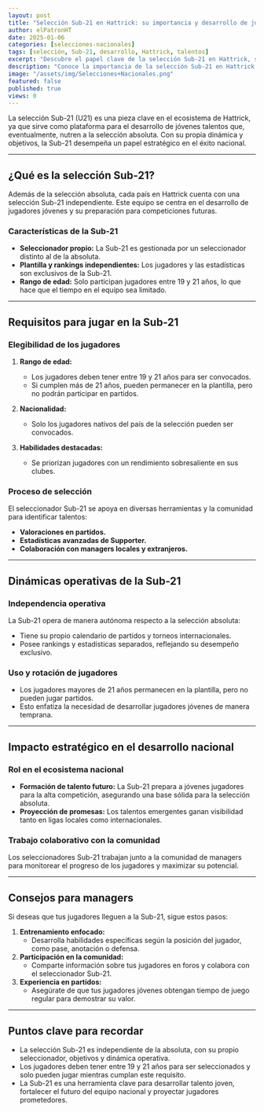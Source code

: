 ```yaml
---
layout: post
title: "Selección Sub-21 en Hattrick: su importancia y desarrollo de jugadores"
author: elPatronHT
date: 2025-01-06
categories: [selecciones-nacionales]
tags: [selección, Sub-21, desarrollo, Hattrick, talentos]
excerpt: "Descubre el papel clave de la selección Sub-21 en Hattrick, su impacto en el desarrollo de jóvenes talentos y su rol estratégico."
description: "Conoce la importancia de la selección Sub-21 en Hattrick. Aprende cómo contribuye al desarrollo de jugadores y al éxito de la selección mayor."
image: "/assets/img/Selecciones+Nacionales.png"
featured: false
published: true
views: 0
---
```


La selección Sub-21 (U21) es una pieza clave en el ecosistema de Hattrick, ya que sirve como plataforma para el desarrollo de jóvenes talentos que, eventualmente, nutren a la selección absoluta. Con su propia dinámica y objetivos, la Sub-21 desempeña un papel estratégico en el éxito nacional.

---

## ¿Qué es la selección Sub-21?

Además de la selección absoluta, cada país en Hattrick cuenta con una selección Sub-21 independiente. Este equipo se centra en el desarrollo de jugadores jóvenes y su preparación para competiciones futuras.

### Características de la Sub-21

- **Seleccionador propio:** La Sub-21 es gestionada por un seleccionador distinto al de la absoluta.
- **Plantilla y rankings independientes:** Los jugadores y las estadísticas son exclusivos de la Sub-21.
- **Rango de edad:** Solo participan jugadores entre 19 y 21 años, lo que hace que el tiempo en el equipo sea limitado.

---

## Requisitos para jugar en la Sub-21

### Elegibilidad de los jugadores

1. **Rango de edad:**

   - Los jugadores deben tener entre 19 y 21 años para ser convocados.
   - Si cumplen más de 21 años, pueden permanecer en la plantilla, pero no podrán participar en partidos.

2. **Nacionalidad:**

   - Solo los jugadores nativos del país de la selección pueden ser convocados.

3. **Habilidades destacadas:**
   - Se priorizan jugadores con un rendimiento sobresaliente en sus clubes.

### Proceso de selección

El seleccionador Sub-21 se apoya en diversas herramientas y la comunidad para identificar talentos:

- **Valoraciones en partidos.**
- **Estadísticas avanzadas de Supporter.**
- **Colaboración con managers locales y extranjeros.**

---

## Dinámicas operativas de la Sub-21

### Independencia operativa

La Sub-21 opera de manera autónoma respecto a la selección absoluta:

- Tiene su propio calendario de partidos y torneos internacionales.
- Posee rankings y estadísticas separados, reflejando su desempeño exclusivo.

### Uso y rotación de jugadores

- Los jugadores mayores de 21 años permanecen en la plantilla, pero no pueden jugar partidos.
- Esto enfatiza la necesidad de desarrollar jugadores jóvenes de manera temprana.

---

## Impacto estratégico en el desarrollo nacional

### Rol en el ecosistema nacional

- **Formación de talento futuro:** La Sub-21 prepara a jóvenes jugadores para la alta competición, asegurando una base sólida para la selección absoluta.
- **Proyección de promesas:** Los talentos emergentes ganan visibilidad tanto en ligas locales como internacionales.

### Trabajo colaborativo con la comunidad

Los seleccionadores Sub-21 trabajan junto a la comunidad de managers para monitorear el progreso de los jugadores y maximizar su potencial.

---

## Consejos para managers

Si deseas que tus jugadores lleguen a la Sub-21, sigue estos pasos:

1. **Entrenamiento enfocado:**
   - Desarrolla habilidades específicas según la posición del jugador, como pase, anotación o defensa.
2. **Participación en la comunidad:**
   - Comparte información sobre tus jugadores en foros y colabora con el seleccionador Sub-21.
3. **Experiencia en partidos:**
   - Asegúrate de que tus jugadores jóvenes obtengan tiempo de juego regular para demostrar su valor.

---

## Puntos clave para recordar

- La selección Sub-21 es independiente de la absoluta, con su propio seleccionador, objetivos y dinámica operativa.
- Los jugadores deben tener entre 19 y 21 años para ser seleccionados y solo pueden jugar mientras cumplan este requisito.
- La Sub-21 es una herramienta clave para desarrollar talento joven, fortalecer el futuro del equipo nacional y proyectar jugadores prometedores.
